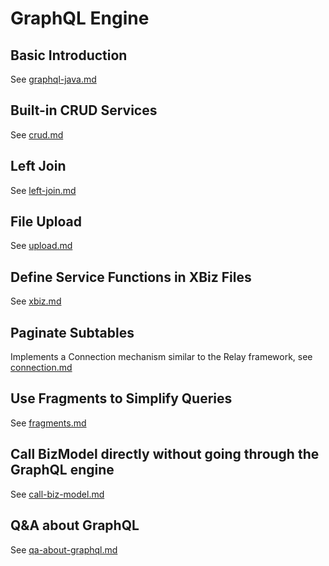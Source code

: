 # GraphQL Engine

## Basic Introduction

See [graphql-java.md](graphql-java.md)

## Built-in CRUD Services

See [crud.md](crud.md)

## Left Join

See [left-join.md](left-join.md)

## File Upload

See [upload.md](upload.md)

## Define Service Functions in XBiz Files

See [xbiz.md](xbiz.md)

## Paginate Subtables

Implements a Connection mechanism similar to the Relay framework, see [connection.md](connection.md)

## Use Fragments to Simplify Queries

See [fragments.md](fragments.md)

## Call BizModel directly without going through the GraphQL engine
See [call-biz-model.md](call-biz-model.md)

## Q&A about GraphQL
See [qa-about-graphql.md](qa-about-graphql.md)

<!-- SOURCE_MD5:d1f7dda68d515fd61f3c63dd85eb5087-->
